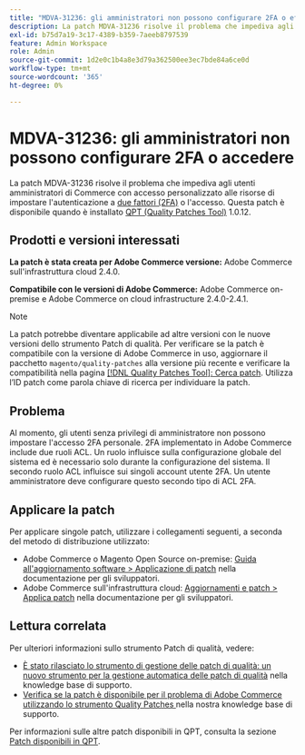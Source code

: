 ```yaml
---
title: "MDVA-31236: gli amministratori non possono configurare 2FA o effettuare l’accesso"
description: La patch MDVA-31236 risolve il problema che impediva agli utenti amministratori di Commerce con accesso personalizzato alle risorse di impostare [autenticazione a due fattori (2FA)](https://docs.magento.com/user-guide/stores/security-two-factor-authentication.html) o di accedere. Questa patch è disponibile quando è installato [Quality Patches Tool (QPT)](/help/announcements/adobe-commerce-announcements/magento-quality-patches-released-new-tool-to-self-serve-quality-patches.md) 1.0.12.
exl-id: b75d7a19-3c17-4389-b359-7aeeb8797539
feature: Admin Workspace
role: Admin
source-git-commit: 1d2e0c1b4a8e3d79a362500ee3ec7bde84a6ce0d
workflow-type: tm+mt
source-wordcount: '365'
ht-degree: 0%

---
```


# MDVA-31236: gli amministratori non possono configurare 2FA o accedere

La patch MDVA-31236 risolve il problema che impediva agli utenti amministratori di Commerce con accesso personalizzato alle risorse di impostare l&#39;autenticazione a [due fattori (2FA)](https://docs.magento.com/user-guide/stores/security-two-factor-authentication.html) o l&#39;accesso. Questa patch è disponibile quando è installato [QPT (Quality Patches Tool)](/help/announcements/adobe-commerce-announcements/magento-quality-patches-released-new-tool-to-self-serve-quality-patches.md) 1.0.12.

## Prodotti e versioni interessati

**La patch è stata creata per Adobe Commerce versione:** Adobe Commerce sull&#39;infrastruttura cloud 2.4.0.

**Compatibile con le versioni di Adobe Commerce:** Adobe Commerce on-premise e Adobe Commerce on cloud infrastructure 2.4.0-2.4.1.

>[!NOTE]
>
>La patch potrebbe diventare applicabile ad altre versioni con le nuove versioni dello strumento Patch di qualità. Per verificare se la patch è compatibile con la versione di Adobe Commerce in uso, aggiornare il pacchetto `magento/quality-patches` alla versione più recente e verificare la compatibilità nella pagina [[!DNL Quality Patches Tool]: Cerca patch](https://devdocs.magento.com/quality-patches/tool.html#patch-grid). Utilizza l’ID patch come parola chiave di ricerca per individuare la patch.

## Problema

Al momento, gli utenti senza privilegi di amministratore non possono impostare l&#39;accesso 2FA personale. 2FA implementato in Adobe Commerce include due ruoli ACL. Un ruolo influisce sulla configurazione globale del sistema ed è necessario solo durante la configurazione del sistema. Il secondo ruolo ACL influisce sui singoli account utente 2FA. Un utente amministratore deve configurare questo secondo tipo di ACL 2FA.

## Applicare la patch

Per applicare singole patch, utilizzare i collegamenti seguenti, a seconda del metodo di distribuzione utilizzato:

* Adobe Commerce o Magento Open Source on-premise: [Guida all&#39;aggiornamento software > Applicazione di patch](https://devdocs.magento.com/guides/v2.4/comp-mgr/patching/mqp.html) nella documentazione per gli sviluppatori.
* Adobe Commerce sull&#39;infrastruttura cloud: [Aggiornamenti e patch > Applica patch](https://devdocs.magento.com/cloud/project/project-patch.html) nella documentazione per gli sviluppatori.

## Lettura correlata

Per ulteriori informazioni sullo strumento Patch di qualità, vedere:

* [È stato rilasciato lo strumento di gestione delle patch di qualità: un nuovo strumento per la gestione automatica delle patch di qualità](/help/announcements/adobe-commerce-announcements/magento-quality-patches-released-new-tool-to-self-serve-quality-patches.md) nella knowledge base di supporto.
* [Verifica se la patch è disponibile per il problema di Adobe Commerce utilizzando lo strumento Quality Patches ](/help/support-tools/patches-available-in-qpt-tool/check-patch-for-magento-issue-with-magento-quality-patches.md) nella nostra knowledge base di supporto.

Per informazioni sulle altre patch disponibili in QPT, consulta la sezione [Patch disponibili in QPT](https://support.magento.com/hc/en-us/sections/360010506631-Patches-available-in-MQP-tool-).
